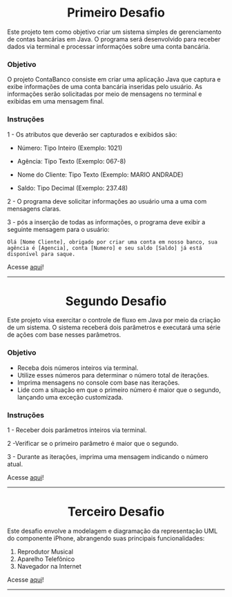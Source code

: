 <h1 align="center">Primeiro Desafio </h1>

Este projeto tem como objetivo criar um sistema simples de gerenciamento de contas bancárias em Java. O programa será desenvolvido para receber dados via terminal e processar informações sobre uma conta bancária.

### Objetivo
O projeto ContaBanco consiste em criar uma aplicação Java que captura e exibe informações de uma conta bancária inseridas pelo usuário. As informações serão solicitadas por meio de mensagens no terminal e exibidas em uma mensagem final.

### Instruções

1 -  Os atributos que deverão ser capturados e exibidos são:

- Número: Tipo Inteiro (Exemplo: 1021)

- Agência: Tipo Texto (Exemplo: 067-8)

- Nome do Cliente: Tipo Texto (Exemplo: MARIO ANDRADE)

- Saldo: Tipo Decimal (Exemplo: 237.48)

2 - O programa deve solicitar informações ao usuário uma a uma com mensagens claras. 

3 - pós a inserção de todas as informações, o programa deve exibir a seguinte mensagem para o usuário:

```
Olá [Nome Cliente], obrigado por criar uma conta em nosso banco, sua agência é [Agencia], conta [Numero] e seu saldo [Saldo] já está disponível para saque.
```

Acesse [aqui](https://github.com/Kauany-Pecuch/Claro-Java-com-Spring-Boot/blob/main/Conta-Bancaria-Terminal/src/ContaTerminal.java)!

---

<h1 align="center"> Segundo Desafio </h1>

Este projeto visa exercitar o controle de fluxo em Java por meio da criação de um sistema. O sistema receberá dois parâmetros e executará uma série de ações com base nesses parâmetros.

### Objetivo

- Receba dois números inteiros via terminal.
- Utilize esses números para determinar o número total de iterações.
- Imprima mensagens no console com base nas iterações.
- Lide com a situação em que o primeiro número é maior que o segundo, lançando uma exceção customizada.

### Instruções

1 - Receber dois parâmetros inteiros via terminal.

2 -Verificar se o primeiro parâmetro é maior que o segundo.

3 - Durante as iterações, imprima uma mensagem indicando o número atual.

Acesse [aqui](https://github.com/Kauany-Pecuch/Claro-Java-com-Spring-Boot/tree/main/Desafio-Controle-Fluxo/src/Principal)!

---

<h1 align="center"> Terceiro Desafio </h1>

Este desafio envolve a modelagem e diagramação da representação UML do componente iPhone, abrangendo suas principais funcionalidades:

1. Reprodutor Musical
2. Aparelho Telefônico
3. Navegador na Internet

Acesse [aqui](https://github.com/Kauany-Pecuch/Claro-Java-com-Spring-Boot/tree/main/Modelando-iPhone)!

---

